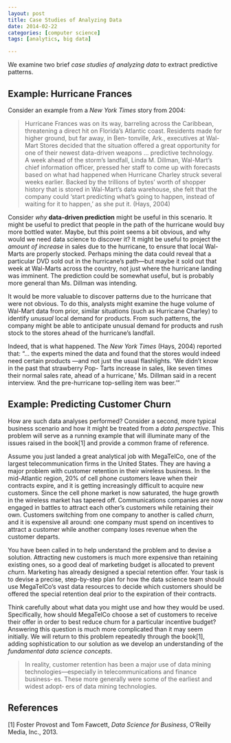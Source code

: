 ```yaml
---
layout: post
title: Case Studies of Analyzing Data
date: 2014-02-22
categories: [computer science]
tags: [analytics, big data]

---
```


We examine two brief *case studies of analyzing data* to extract predictive patterns.

Example: Hurricane Frances
---
Consider an example from a *New York Times* story from 2004:
> Hurricane Frances was on its way, barreling across the Caribbean, threatening a direct hit on Florida’s Atlantic coast. Residents made for higher ground, but far away, in Ben‐ tonville, Ark., executives at Wal-Mart Stores decided that the situation offered a great opportunity for one of their newest data-driven weapons ... predictive technology.  
A week ahead of the storm’s landfall, Linda M. Dillman, Wal-Mart’s chief information officer, pressed her staff to come up with forecasts based on what had happened when Hurricane Charley struck several weeks earlier. Backed by the trillions of bytes’ worth of shopper history that is stored in Wal-Mart’s data warehouse, she felt that the company could ‘start predicting what’s going to happen, instead of waiting for it to happen,’ as she put it. (Hays, 2004)
Consider *why* **data-driven prediction** might be useful in this scenario. It might be useful to predict that people in the path of the hurricane would buy more bottled water. Maybe, but this point seems a bit obvious, and why would we need data science to discover it? It might be useful to project the *amount of increase* in sales due to the hurricane, to ensure that local Wal-Marts are properly stocked. Perhaps mining the data could reveal that a particular DVD sold out in the hurricane’s path—but maybe it sold out that week at Wal-Marts across the country, not just where the hurricane landing was imminent. The prediction could be somewhat useful, but is probably more general than Ms. Dillman was intending.
It would be more valuable to discover patterns due to the hurricane that were not obvious. To do this, analysts might examine the huge volume of Wal-Mart data from prior, similar situations (such as Hurricane Charley) to identify *unusual* local demand for products. From such patterns, the company might be able to anticipate unusual demand for products and rush stock to the stores ahead of the hurricane’s landfall.
Indeed, that is what happened. The *New York Times* (Hays, 2004) reported that: “... the experts mined the data and found that the stores would indeed need certain products —and not just the usual flashlights. ‘We didn’t know in the past that strawberry Pop- Tarts increase in sales, like seven times their normal sales rate, ahead of a hurricane,’ Ms. Dillman said in a recent interview. ‘And the pre-hurricane top-selling item was beer.’”
Example: Predicting Customer Churn
---
How are such data analyses performed? Consider a second, more typical business scenario and how it might be treated from a *data perspective*. This problem will serve as a running example that will illuminate many of the issues raised in the book[1] and provide a common frame of reference.
Assume you just landed a great analytical job with MegaTelCo, one of the largest telecommunication firms in the United States. They are having a major problem with customer retention in their wireless business. In the mid-Atlantic region, 20% of cell phone customers leave when their contracts expire, and it is getting increasingly difficult to acquire new customers. Since the cell phone market is now saturated, the huge growth in the wireless market has tapered off. Communications companies are now engaged in battles to attract each other’s customers while retaining their own. Customers switching from one company to another is called *churn*, and it is expensive all around: one company must spend on incentives to attract a customer while another company loses revenue when the customer departs.
You have been called in to help understand the problem and to devise a solution. Attracting new customers is much more expensive than retaining existing ones, so a good deal of marketing budget is allocated to prevent *churn*. Marketing has already designed a special retention offer. Your task is to devise a precise, step-by-step plan for how the data science team should use MegaTelCo’s vast data resources to decide which customers should be offered the special retention deal prior to the expiration of their contracts.
Think carefully about what data you might use and how they would be used. Specifically, how should MegaTelCo choose a set of customers to receive their offer in order to best reduce churn for a particular incentive budget? Answering this question is much more complicated than it may seem initially. We will return to this problem repeatedly through the book[1], adding sophistication to our solution as we develop an understanding of the *fundamental data science concepts*.
> In reality, customer retention has been a major use of data mining technologies—especially in telecommunications and finance business‐ es. These more generally were some of the earliest and widest adopt‐ ers of data mining technologies.
References
---
[1] Foster Provost and Tom Fawcett, *Data Science for Business*, O’Reilly Media, Inc., 2013.

